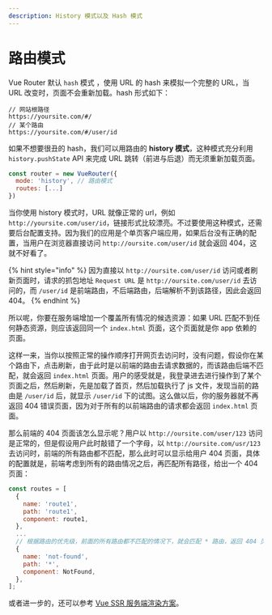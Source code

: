 ```yaml
---
description: History 模式以及 Hash 模式
---
```


# 路由模式

Vue Router 默认 `hash` 模式 ，使用 URL 的 hash 来模拟一个完整的 URL，当 URL 改变时，页面不会重新加载。hash 形式如下：

```text
// 网站根路径
https://yoursite.com/#/
// 某个路由
https://yoursite.com/#/user/id
```

如果不想要很丑的 hash，我们可以用路由的 **history 模式**，这种模式充分利用 `history.pushState` API 来完成 URL 跳转（前进与后退）而无须重新加载页面。

```javascript
const router = new VueRouter({
  mode: 'history', // 路由模式
  routes: [...]
})
```

当你使用 history 模式时，URL 就像正常的 url，例如 `http://yoursite.com/user/id`，链接形式比较漂亮。不过要使用这种模式，还需要后台配置支持。因为我们的应用是个单页客户端应用，如果后台没有正确的配置，当用户在浏览器直接访问 `http://oursite.com/user/id` 就会返回 404，这就不好看了。

{% hint style="info" %}
因为直接以 `http://oursite.com/user/id` 访问或者刷新页面时，请求的抓包地址 `Request URL` 是 `http://oursite.com/user/id` 去访问的，而 `/user/id` 是前端路由，不后端路由，后端解析不到该路径，因此会返回 404。
{% endhint %}

所以呢，你要在服务端增加一个覆盖所有情况的候选资源：如果 URL 匹配不到任何静态资源，则应该返回同一个 `index.html` 页面，这个页面就是你 app 依赖的页面。

这样一来，当你以按照正常的操作顺序打开网页去访问时，没有问题，假设你在某个路由下，点击刷新，由于此时是以前端的路由去请求数据的，而该路由后端不匹配，就会返回 `index.html` 页面。用户的感受就是，我登录进去进行操作到了某个页面之后，然后刷新，先是加载了首页，然后加载执行了 js 文件，发现当前的路由是 `/user/id` 后，就显示  `/user/id` 下的试图。这么做以后，你的服务器就不再返回 404 错误页面，因为对于所有的以前端路由的请求都会返回 `index.html` 页面。

那么前端的 404 页面该怎么显示呢？用户以 `http://oursite.com/user/123` 访问是正常的，但是假设用户此时敲错了一个字母，以 `http://oursite.com/usr/123` 去访问时，前端的所有路由都不匹配，那么此时可以显示给用户 404 页面，具体的配置就是，前端考虑到所有的路由情况之后，再匹配所有路径，给出一个 404 页面：

```javascript
const routes = [
  {
    name: 'route1',
    path: 'route1',
    component: route1,
  },
  ...
  // 根据路由的优先级，前面的所有路由都不匹配的情况下，就会匹配 * 路由，返回 404 页面
  {
    name: 'not-found',
    path: '*',
    component: NotFound,
  },
];
```

或者进一步的，还可以参考 [Vue SSR 服务端渲染方案](https://ssr.vuejs.org/zh/)。

